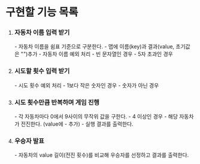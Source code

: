 <h1>구현할 기능 목록</h1>

1. <h3>자동차 이름 입력 받기</h3>
    - 자동차 이름을 쉼표 기준으로 구분한다.
      - 맵에 이름(key)과 결과(value, 초기값은 "")추가
    - 자동차 이름 예외 처리
      - 빈 문자열인 경우
      - 5자 초과인 경우
2. <h3>시도할 횟수 입력 받기</h3>
   - 시도 횟수 예외 처리
     - 1보다 작은 숫자인 경우
     - 숫자가 아닌 경우
3. <h3>시도 횟수만큼 반복하며 게임 진행</h3>
    - 각 자동차마다 0에서 9사이의 무작위 값을 구한다.
      - 4 이상인 경우
        - 해당 자동차가 전진한다. (value에 - 추가)
    - 실행 결과를 출력한다.
4. <h3>우승자 발표</h3>
   - 자동차의 value 길이(전진 횟수)를 비교해 우승자를 선정하고 결과를 출력한다.